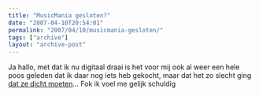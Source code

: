 ```yaml
---
title: "MusicMania gesloten?"
date: "2007-04-10T20:54:01"
permalink: "2007/04/10/musicmania-gesloten/"
tags: ["archive"]
layout: "archive-post"
---
```

Ja hallo, met dat ik nu digitaal draai is het voor mij ook al weer een hele poos geleden dat ik daar nog iets heb gekocht, maar dat het zo slecht ging [dat ze dicht moeten](http://lloyd.blogsome.com/2007/04/10/musicmania-kortrijk-closes/trackback/ "http://lloyd.blogsome.com/2007/04/10/musicmania-kortrijk-closes/trackback/")… Fok ik voel me gelijk schuldig
